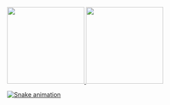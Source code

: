  <div>
   <a href="https://github.com/marceeella">
   <img height="180em" src="https://github-readme-stats.vercel.app/api?username=marceeella&show_icons=true&theme=tokyonight&include_all_commits=true&count_private=true"/>
   <img height="180em" src="https://github-readme-stats.vercel.app/api/top-langs/?username=marceeella&layout=compact&langs_count=6&theme=tokyonight"/>
 
 <br>
 
  ![Snake animation](https://github.com/devemdobro/devemdobro/blob/output/github-contribution-grid-snake.svg)

</div>
